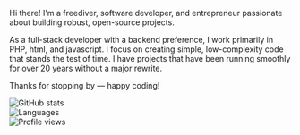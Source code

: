 Hi there! I'm a freediver, software developer, and entrepreneur passionate about building robust, open-source projects.

As a full-stack developer with a backend preference, I work primarily in PHP, html, and javascript. I focus on creating simple, low-complexity code that stands the test of time. I have projects that have been running smoothly for over 20 years without a major rewrite.

Thanks for stopping by — happy coding!

<!---
![](https://github-readme-stats.vercel.app/api?username=8ctopus&show_icons=false&count_private=true&include_all_commits=true)
-->

![GitHub stats](https://github-readme-stats.vercel.app/api?username=8ctopus&show_icons=true) \
![Languages](https://github-readme-stats.vercel.app/api/top-langs/?username=8ctopus&hide_langs_below=1&hide=html) \
![Profile views](https://pageview.vercel.app/?github_user=8ctopus)
